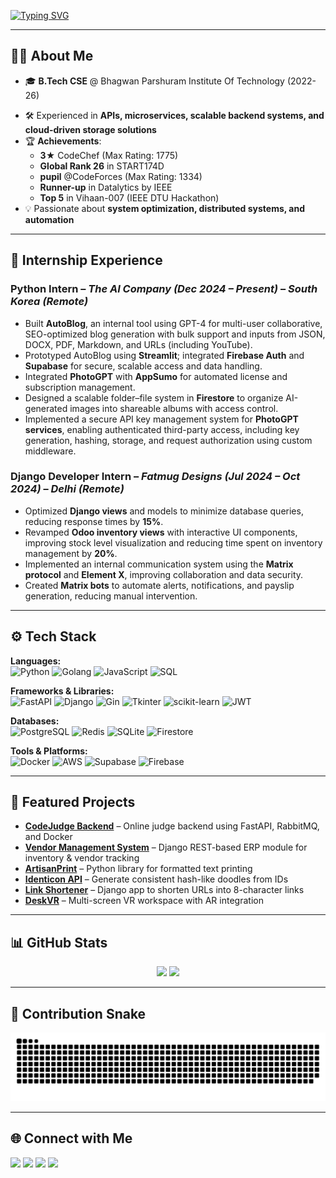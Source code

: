 <!-- Typing Effect -->
[![Typing SVG](https://readme-typing-svg.herokuapp.com?size=24&color=F75C7E&center=true&vCenter=true&width=900&lines=Hey%2C+I'm+Naman+Garg;Backend+Developer+%7C+System+Design+Enthusiast;Lover+of+Cloud+%2B+Automation)](https://git.io/typing-svg)

---

## 🧑‍💻 About Me
- 🎓 **B.Tech CSE** @ Bhagwan Parshuram Institute Of Technology (2022-26)  
<!-- - 🚀 Currently working on **PaleDrive** – Windows cloud drive backed by S3 with tiered storage -->
- 🛠 Experienced in **APIs, microservices, scalable backend systems, and cloud-driven storage solutions**  
- 🏆 **Achievements**:
  - **3★** CodeChef (Max Rating: 1775)
  - **Global Rank 26** in START174D
  - **pupil** @CodeForces (Max Rating: 1334)
  - **Runner-up** in Datalytics by IEEE
  - **Top 5** in Vihaan-007 (IEEE DTU Hackathon)
- 💡 Passionate about **system optimization, distributed systems, and automation**

---

## 💼 Internship Experience

### **Python Intern** – *The AI Company* *(Dec 2024 – Present)* – *South Korea (Remote)*  
- Built **AutoBlog**, an internal tool using GPT-4 for multi-user collaborative, SEO-optimized blog generation with bulk support and inputs from JSON, DOCX, PDF, Markdown, and URLs (including YouTube).  
- Prototyped AutoBlog using **Streamlit**; integrated **Firebase Auth** and **Supabase** for secure, scalable access and data handling.  
- Integrated **PhotoGPT** with **AppSumo** for automated license and subscription management.  
- Designed a scalable folder–file system in **Firestore** to organize AI-generated images into shareable albums with access control.  
- Implemented a secure API key management system for **PhotoGPT services**, enabling authenticated third-party access, including key generation, hashing, storage, and request authorization using custom middleware.

### **Django Developer Intern** – *Fatmug Designs* *(Jul 2024 – Oct 2024)* – *Delhi (Remote)*  
- Optimized **Django views** and models to minimize database queries, reducing response times by **15%**.  
- Revamped **Odoo inventory views** with interactive UI components, improving stock level visualization and reducing time spent on inventory management by **20%**.  
- Implemented an internal communication system using the **Matrix protocol** and **Element X**, improving collaboration and data security.  
- Created **Matrix bots** to automate alerts, notifications, and payslip generation, reducing manual intervention.

---

## ⚙️ Tech Stack
**Languages:**  
![Python](https://img.shields.io/badge/Python-3670A0?style=for-the-badge&logo=python&logoColor=ffdd54)
![Golang](https://img.shields.io/badge/Go-00ADD8?style=for-the-badge&logo=go&logoColor=white)
![JavaScript](https://img.shields.io/badge/JavaScript-F7DF1E?style=for-the-badge&logo=javascript&logoColor=black)
![SQL](https://img.shields.io/badge/SQL-025E8C?style=for-the-badge&logo=sqlite&logoColor=white)

**Frameworks & Libraries:**  
![FastAPI](https://img.shields.io/badge/FastAPI-009688?style=for-the-badge&logo=fastapi&logoColor=white)
![Django](https://img.shields.io/badge/Django-092E20?style=for-the-badge&logo=django&logoColor=white)
![Gin](https://img.shields.io/badge/Gin-00ADD8?style=for-the-badge&logo=go&logoColor=white)
![Tkinter](https://img.shields.io/badge/Tkinter-FF6F00?style=for-the-badge&logo=python&logoColor=white)
![scikit-learn](https://img.shields.io/badge/scikit--learn-F7931E?style=for-the-badge&logo=scikit-learn&logoColor=white)
![JWT](https://img.shields.io/badge/JWT-000000?style=for-the-badge&logo=jsonwebtokens&logoColor=white)

**Databases:**  
![PostgreSQL](https://img.shields.io/badge/PostgreSQL-316192?style=for-the-badge&logo=postgresql&logoColor=white)
![Redis](https://img.shields.io/badge/Redis-DC382D?style=for-the-badge&logo=redis&logoColor=white)
![SQLite](https://img.shields.io/badge/SQLite-003B57?style=for-the-badge&logo=sqlite&logoColor=white)
![Firestore](https://img.shields.io/badge/Firestore-FFCA28?style=for-the-badge&logo=firebase&logoColor=black)

**Tools & Platforms:**  
![Docker](https://img.shields.io/badge/Docker-2496ED?style=for-the-badge&logo=docker&logoColor=white)
![AWS](https://img.shields.io/badge/AWS-232F3E?style=for-the-badge&logo=amazon-aws&logoColor=white)
![Supabase](https://img.shields.io/badge/Supabase-3FCF8E?style=for-the-badge&logo=supabase&logoColor=white)
![Firebase](https://img.shields.io/badge/Firebase-FFCA28?style=for-the-badge&logo=firebase&logoColor=black)

---

## 📌 Featured Projects
<!-- - **[PaleDrive](#)** – S3-powered Windows cloud drive with tiered storage & Explorer integration -->
- **[CodeJudge Backend](https://github.com/Naman-0206/code-judge-backend)** – Online judge backend using FastAPI, RabbitMQ, and Docker  
- **[Vendor Management System](https://github.com/Naman-0206/vendor_management_system)** – Django REST-based ERP module for inventory & vendor tracking  
- **[ArtisanPrint](https://github.com/Naman-0206/ArtisanPrint)** – Python library for formatted text printing  
- **[Identicon API](https://github.com/Naman-0206/Identicons-API)** – Generate consistent hash-like doodles from IDs  
- **[Link Shortener](https://github.com/Naman-0206/Link_Shortner)** – Django app to shorten URLs into 8-character links  
- **[DeskVR](https://github.com/Naman-0206/desk-vr)** – Multi-screen VR workspace with AR integration  

---

## 📊 GitHub Stats
<p align="center">
  <img src="https://github-readme-stats.vercel.app/api?username=naman-0206&show_icons=true&theme=radical" height="150"/>
  <img src="https://github-readme-stats.vercel.app/api/top-langs/?username=naman-0206&layout=compact&theme=radical" height="150"/>
</p>

---

## 🐍 Contribution Snake
![snake gif](https://github.com/Naman-0206/Naman-0206/blob/output/dist/github-contribution-grid-snake.svg)

---

## 🌐 Connect with Me
<p align="left">
  <a href="https://www.linkedin.com/in/-naman-garg"><img src="https://img.shields.io/badge/LinkedIn-0077B5.svg?style=for-the-badge&logo=linkedin&logoColor=white"/></a>
  <a href="https://leetcode.com/Garg_Naman"><img src="https://img.shields.io/badge/LeetCode-FFA116.svg?style=for-the-badge&logo=leetcode&logoColor=white"/></a>
  <a href="https://www.codechef.com/users/garg_naman_85"><img src="https://img.shields.io/badge/CodeChef-5B4638.svg?style=for-the-badge&logo=codechef&logoColor=white"/></a>
  <a href="https://codeforces.com/profile/Garg_Naman"><img src="https://img.shields.io/badge/Codeforces-445f9d.svg?style=for-the-badge&logo=codeforces&logoColor=white"/></a>
</p>
